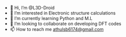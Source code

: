 - 👋 Hi, I’m @L3D-Droid
- 👀 I’m interested in Electronic structure calculations
- 🌱 I’m currently learning Python and M.L
- 💞️ I’m looking to collaborate on developing DFT codes
- 📫 How to reach me athulsb6174@gmail.com

<!---
L3D-Droid/L3D-Droid is a ✨ special ✨ repository because its `README.md` (this file) appears on your GitHub profile.
You can click the Preview link to take a look at your changes.
--->
